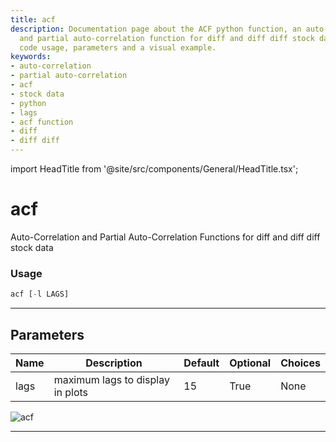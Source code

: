```yaml
---
title: acf
description: Documentation page about the ACF python function, an auto-correlation
  and partial auto-correlation function for diff and diff diff stock data. It includes
  code usage, parameters and a visual example.
keywords:
- auto-correlation
- partial auto-correlation
- acf
- stock data
- python
- lags
- acf function
- diff
- diff diff
---
```


import HeadTitle from '@site/src/components/General/HeadTitle.tsx';

<HeadTitle title="acf - Qa - Economy - Reference | OpenBB Terminal Docs" />

# acf

Auto-Correlation and Partial Auto-Correlation Functions for diff and diff diff stock data

### Usage

```python
acf [-l LAGS]
```

---

## Parameters

| Name | Description | Default | Optional | Choices |
| ---- | ----------- | ------- | -------- | ------- |
| lags | maximum lags to display in plots | 15 | True | None |

![acf](https://user-images.githubusercontent.com/46355364/154305242-176c3ba1-ebfc-43e7-a027-46251fb02463.png)

---
